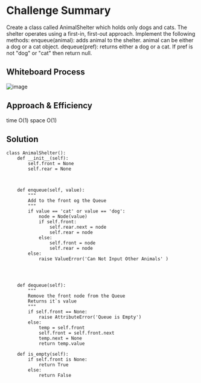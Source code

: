# Challenge Summary

<!-- Description of the challenge -->

Create a class called AnimalShelter which holds only dogs and cats. The shelter operates using a first-in, first-out approach.
Implement the following methods:
enqueue(animal): adds animal to the shelter. animal can be either a dog or a cat object.
dequeue(pref): returns either a dog or a cat. If pref is not "dog" or "cat" then return null.

## Whiteboard Process

<!-- Embedded whiteboard image -->

![image](https://user-images.githubusercontent.com/79086986/122821280-4dd3c500-d2e5-11eb-9f03-b27a6524d7c1.png)


## Approach & Efficiency

<!-- What approach did you take? Why? What is the Big O space/time for this approach? -->

time O(1)
space O(1)

## Solution

<!-- Show how to run your code, and examples of it in action -->

```
class AnimalShelter():
    def __init__(self):
        self.front = None
        self.rear = None



    def enqueue(self, value):
        """
        Add to the front og the Queue
        """
        if value == 'cat' or value == 'dog':
            node = Node(value)
            if self.front:
                self.rear.next = node
                self.rear = node
            else:
                self.front = node
                self.rear = node
        else:
            raise ValueError('Can Not Input Other Animals' )




    def dequeue(self):
        """
        Remove the front node from the Queue
        Returns it`s value
        """
        if self.front == None:
            raise AttributeError('Queue is Empty')
        else:
            temp = self.front
            self.front = self.front.next
            temp.next = None
            return temp.value

    def is_empty(self):
        if self.front is None:
            return True
        else:
            return False
```
